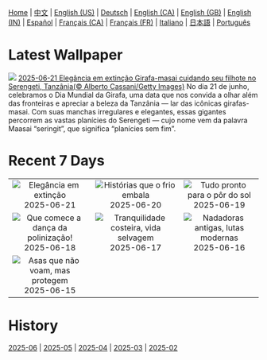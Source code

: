 [Home](../README.md) | [中文](zh-CN.md) | [English (US)](en-US.md) | [Deutsch](de-DE.md) | [English (CA)](en-CA.md) | [English (GB)](en-GB.md) | [English (IN)](en-IN.md) | [Español](es-ES.md) | [Français (CA)](fr-CA.md) | [Français (FR)](fr-FR.md) | [Italiano](it-IT.md) | [日本語](ja-JP.md) | [Português](pt-BR.md)

# Latest Wallpaper
![](https://www.bing.com/th?id=OHR.SerengetiGiraffe_PT-BR2390228127_UHD.jpg)
[2025-06-21 Elegância em extinção Girafa-masai cuidando seu filhote no Serengeti, Tanzânia(© Alberto Cassani/Getty Images)](https://www.bing.com/th?id=OHR.SerengetiGiraffe_PT-BR2390228127_UHD.jpg)
No dia 21 de junho, celebramos o Dia Mundial da Girafa, uma data que nos convida a olhar além das fronteiras e apreciar a beleza da Tanzânia — lar das icônicas girafas-masai. Com suas manchas irregulares e elegantes, essas gigantes percorrem as vastas planícies do Serengeti — cujo nome vem da palavra Maasai “seringit”, que significa “planícies sem fim”.

# Recent 7 Days
|  |  |  |
|:---:|:---:|:---:|
| ![](https://www.bing.com/th?id=OHR.SerengetiGiraffe_PT-BR2390228127_400x240.jpg "Elegância em extinção") 2025-06-21 | ![](https://www.bing.com/th?id=OHR.WinterBegins_PT-BR2647021709_400x240.jpg "Histórias que o frio embala") 2025-06-20 | ![](https://www.bing.com/th?id=OHR.IcelandSolstice_PT-BR2763816413_400x240.jpg "Tudo pronto para o pôr do sol") 2025-06-19 |
| ![](https://www.bing.com/th?id=OHR.AsianSwallowtail_PT-BR4054073154_400x240.jpg "Que comece a dança da polinização!") 2025-06-18 | ![](https://www.bing.com/th?id=OHR.CumberlandOaks_PT-BR4337233447_400x240.jpg "Tranquilidade costeira, vida selvagem") 2025-06-17 | ![](https://www.bing.com/th?id=OHR.SeaTurtleBrazil_PT-BR6302602860_400x240.jpg "Nadadoras antigas, lutas modernas") 2025-06-16 |
| ![](https://www.bing.com/th?id=OHR.RheaDad_PT-BR0280530641_400x240.jpg "Asas que não voam, mas protegem") 2025-06-15 |  |  |

# History
[2025-06](../archives/wallpaper/pt-BR/w_2025_06.md) | [2025-05](../archives/wallpaper/pt-BR/w_2025_05.md) | [2025-04](../archives/wallpaper/pt-BR/w_2025_04.md) | [2025-03](../archives/wallpaper/pt-BR/w_2025_03.md) | [2025-02](../archives/wallpaper/pt-BR/w_2025_02.md)
